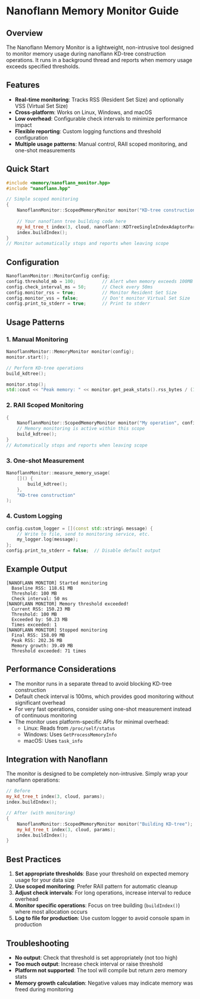 # Nanoflann Memory Monitor Guide

## Overview

The Nanoflann Memory Monitor is a lightweight, non-intrusive tool designed to monitor memory usage during nanoflann KD-tree construction operations. It runs in a background thread and reports when memory usage exceeds specified thresholds.

## Features

- **Real-time monitoring**: Tracks RSS (Resident Set Size) and optionally VSS (Virtual Set Size)
- **Cross-platform**: Works on Linux, Windows, and macOS
- **Low overhead**: Configurable check intervals to minimize performance impact
- **Flexible reporting**: Custom logging functions and threshold configuration
- **Multiple usage patterns**: Manual control, RAII scoped monitoring, and one-shot measurements

## Quick Start

```cpp
#include <memory/nanoflann_monitor.hpp>
#include "nanoflann.hpp"

// Simple scoped monitoring
{
    NanoflannMonitor::ScopedMemoryMonitor monitor("KD-tree construction");
    
    // Your nanoflann tree building code here
    my_kd_tree_t index(3, cloud, nanoflann::KDTreeSingleIndexAdaptorParams(10));
    index.buildIndex();
}
// Monitor automatically stops and reports when leaving scope
```

## Configuration

```cpp
NanoflannMonitor::MonitorConfig config;
config.threshold_mb = 100;          // Alert when memory exceeds 100MB
config.check_interval_ms = 50;      // Check every 50ms
config.monitor_rss = true;          // Monitor Resident Set Size
config.monitor_vss = false;         // Don't monitor Virtual Set Size
config.print_to_stderr = true;      // Print to stderr
```

## Usage Patterns

### 1. Manual Monitoring

```cpp
NanoflannMonitor::MemoryMonitor monitor(config);
monitor.start();

// Perform KD-tree operations
build_kdtree();

monitor.stop();
std::cout << "Peak memory: " << monitor.get_peak_stats().rss_bytes / (1024.0 * 1024.0) << " MB\n";
```

### 2. RAII Scoped Monitoring

```cpp
{
    NanoflannMonitor::ScopedMemoryMonitor monitor("My operation", config);
    // Memory monitoring is active within this scope
    build_kdtree();
}
// Automatically stops and reports when leaving scope
```

### 3. One-shot Measurement

```cpp
NanoflannMonitor::measure_memory_usage(
    []() {
        build_kdtree();
    },
    "KD-tree construction"
);
```

### 4. Custom Logging

```cpp
config.custom_logger = [](const std::string& message) {
    // Write to file, send to monitoring service, etc.
    my_logger.log(message);
};
config.print_to_stderr = false;  // Disable default output
```

## Example Output

```
[NANOFLANN MONITOR] Started monitoring
  Baseline RSS: 118.61 MB
  Threshold: 100 MB
  Check interval: 50 ms
[NANOFLANN MONITOR] Memory threshold exceeded!
  Current RSS: 150.23 MB
  Threshold: 100 MB
  Exceeded by: 50.23 MB
  Times exceeded: 1
[NANOFLANN MONITOR] Stopped monitoring
  Final RSS: 158.09 MB
  Peak RSS: 202.36 MB
  Memory growth: 39.49 MB
  Threshold exceeded: 71 times
```

## Performance Considerations

- The monitor runs in a separate thread to avoid blocking KD-tree construction
- Default check interval is 100ms, which provides good monitoring without significant overhead
- For very fast operations, consider using one-shot measurement instead of continuous monitoring
- The monitor uses platform-specific APIs for minimal overhead:
  - Linux: Reads from `/proc/self/status`
  - Windows: Uses `GetProcessMemoryInfo`
  - macOS: Uses `task_info`

## Integration with Nanoflann

The monitor is designed to be completely non-intrusive. Simply wrap your nanoflann operations:

```cpp
// Before
my_kd_tree_t index(3, cloud, params);
index.buildIndex();

// After (with monitoring)
{
    NanoflannMonitor::ScopedMemoryMonitor monitor("Building KD-tree");
    my_kd_tree_t index(3, cloud, params);
    index.buildIndex();
}
```

## Best Practices

1. **Set appropriate thresholds**: Base your threshold on expected memory usage for your data size
2. **Use scoped monitoring**: Prefer RAII pattern for automatic cleanup
3. **Adjust check intervals**: For long operations, increase interval to reduce overhead
4. **Monitor specific operations**: Focus on tree building (`buildIndex()`) where most allocation occurs
5. **Log to file for production**: Use custom logger to avoid console spam in production

## Troubleshooting

- **No output**: Check that threshold is set appropriately (not too high)
- **Too much output**: Increase check interval or raise threshold
- **Platform not supported**: The tool will compile but return zero memory stats
- **Memory growth calculation**: Negative values may indicate memory was freed during monitoring